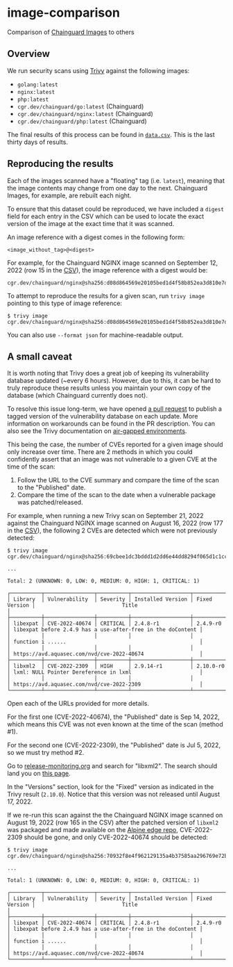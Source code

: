 # image-comparison

Comparison of [Chainguard Images](https://github.com/chainguard-images)
to others

## Overview

We run security scans using [Trivy](https://github.com/aquasecurity/trivy)
against the following images:

- `golang:latest`
- `nginx:latest`
- `php:latest`
- `cgr.dev/chainguard/go:latest` (Chainguard)
- `cgr.dev/chainguard/nginx:latest` (Chainguard)
- `cgr.dev/chainguard/php:latest` (Chainguard)

The final results of this process can be found in [`data.csv`](./data.csv).
This is the last thirty days of results.

## Reproducing the results

Each of the images scanned have a "floating" tag (i.e. `latest`),
meaning that the image contents may change from one day to the next.
Chainguard Images, for example, are rebuilt each night.

To ensure that this dataset could be reproduced, we have included a
`digest` field for each entry in the CSV which can be used to locate
the exact version of the image at the exact time that it was scanned.

An image reference with a digest comes in the following form:

```
<image_without_tag>@<digest>
```

For example, for the Chainguard NGINX image scanned on September 12, 2022
(row 15 in the [CSV](./previous/data-aug-sep-2022.csv)), the image reference with a digest would be:

```
cgr.dev/chainguard/nginx@sha256:d08d864569e20105bed1d4f58b852ea3d810e7d26ec0280011dcae1135421f3f
```

To attempt to reproduce the results for a given scan, run `trivy image` pointing to this type of image reference:

```
$ trivy image cgr.dev/chainguard/nginx@sha256:d08d864569e20105bed1d4f58b852ea3d810e7d26ec0280011dcae1135421f3f
```

You can also use `--format json` for machine-readable output.

## A small caveat

It is worth noting that Trivy does a great job of keeping its vulnerability
database updated (~every 6 hours). However, due to this, it can be hard to
truly reproduce these results unless you maintain your own copy of the
database (which Chainguard currently does not).

To resolve this issue long-term, we have opened
[a pull request](https://github.com/aquasecurity/trivy-db/pull/251)
to publish a tagged version of the vulnerability database on each update.
More information on workarounds can be found in the PR description.
You can also see the Trivy documentation on
[air-gapped environments](https://github.com/aquasecurity/trivy/blob/main/docs/docs/advanced/air-gap.md).

This being the case, the number of CVEs reported for a given image should
only increase over time. There are 2 methods in which you could confidently
assert that an image was not vulnerable to a given CVE at the time of
the scan:

1. Follow the URL to the CVE summary and compare the time of the scan to the "Published" date.
2. Compare the time of the scan to the date when a vulnerable package was patched/released.

For example, when running a new Trivy scan on September 21, 2022 against the Chainguard
NGINX image scanned on August 16, 2022 (row 177 in the [CSV](./previous/data-aug-sep-2022.csv)), the following 2 CVEs are detected
which were not previously detected:

```
$ trivy image cgr.dev/chainguard/nginx@sha256:69cbee1dc3bddd1d2dd6e44dd8294f065d1c1cc3a75f7a8c70fbbaf1d827452e

...

Total: 2 (UNKNOWN: 0, LOW: 0, MEDIUM: 0, HIGH: 1, CRITICAL: 1)

┌──────────┬────────────────┬──────────┬───────────────────┬───────────────┬─────────────────────────────────────────────────────────────┐
│ Library  │ Vulnerability  │ Severity │ Installed Version │ Fixed Version │                            Title                            │
├──────────┼────────────────┼──────────┼───────────────────┼───────────────┼─────────────────────────────────────────────────────────────┤
│ libexpat │ CVE-2022-40674 │ CRITICAL │ 2.4.8-r1          │ 2.4.9-r0      │ libexpat before 2.4.9 has a use-after-free in the doContent │
│          │                │          │                   │               │ function i ......                                           │
│          │                │          │                   │               │ https://avd.aquasec.com/nvd/cve-2022-40674                  │
├──────────┼────────────────┼──────────┼───────────────────┼───────────────┼─────────────────────────────────────────────────────────────┤
│ libxml2  │ CVE-2022-2309  │ HIGH     │ 2.9.14-r1         │ 2.10.0-r0     │ lxml: NULL Pointer Dereference in lxml                      │
│          │                │          │                   │               │ https://avd.aquasec.com/nvd/cve-2022-2309                   │
└──────────┴────────────────┴──────────┴───────────────────┴───────────────┴─────────────────────────────────────────────────────────────┘
```

Open each of the URLs provided for more details.

For the first one (CVE-2022-40674), the "Published" date is Sep 14, 2022, which means
this CVE was not even known at the time of the scan (method #1).

For the second one (CVE-2022-2309), the "Published" date is Jul 5, 2022, so we must
try method #2.

Go to [release-monitoring.org](https://release-monitoring.org/) and search for "libxml2".
The search should land you on [this page](https://release-monitoring.org/project/1783/).

In the "Versions" section, look for the "Fixed" version as indicated in the Trivy result
(`2.10.0`). Notice that this version was not released until August 17, 2022.

If we re-run this scan against the the Chainguard NGINX image scanned on August 19, 2022
(row 165 in the CSV) after the patched version of `libxml2` was packaged and
made available on the
[Alpine edge repo](https://pkgs.alpinelinux.org/package/edge/main/x86/libxml2),
CVE-2022-2309 should be gone, and only CVE-2022-40674 should be detected:

```
$ trivy image cgr.dev/chainguard/nginx@sha256:70932f8e4f962129135a4b37585aa296769e72ba637d349a54cd90537900281d

...

Total: 1 (UNKNOWN: 0, LOW: 0, MEDIUM: 0, HIGH: 0, CRITICAL: 1)

┌──────────┬────────────────┬──────────┬───────────────────┬───────────────┬─────────────────────────────────────────────────────────────┐
│ Library  │ Vulnerability  │ Severity │ Installed Version │ Fixed Version │                            Title                            │
├──────────┼────────────────┼──────────┼───────────────────┼───────────────┼─────────────────────────────────────────────────────────────┤
│ libexpat │ CVE-2022-40674 │ CRITICAL │ 2.4.8-r1          │ 2.4.9-r0      │ libexpat before 2.4.9 has a use-after-free in the doContent │
│          │                │          │                   │               │ function i ......                                           │
│          │                │          │                   │               │ https://avd.aquasec.com/nvd/cve-2022-40674                  │
└──────────┴────────────────┴──────────┴───────────────────┴───────────────┴─────────────────────────────────────────────────────────────┘
```

